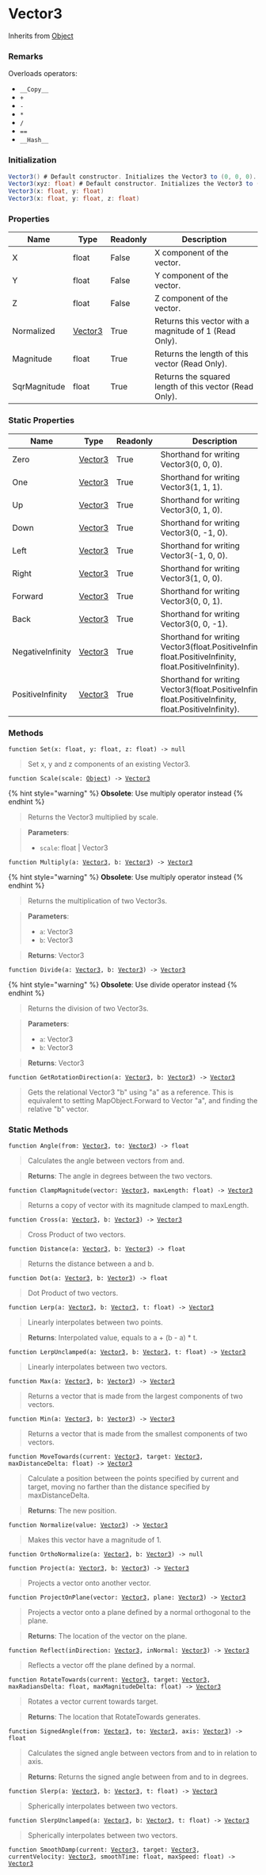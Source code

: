 # Vector3
Inherits from [Object](../md/objects/Object.md)
### Remarks
Overloads operators: 
- `__Copy__`
- `+`
- `-`
- `*`
- `/`
- `==`
- `__Hash__`
### Initialization
```csharp
Vector3() # Default constructor. Initializes the Vector3 to (0, 0, 0).
Vector3(xyz: float) # Default constructor. Initializes the Vector3 to (xyz, xyz, xyz).
Vector3(x: float, y: float)
Vector3(x: float, y: float, z: float)
```

### Properties
|Name|Type|Readonly|Description|
|---|---|---|---|
|X|float|False|X component of the vector.|
|Y|float|False|Y component of the vector.|
|Z|float|False|Z component of the vector.|
|Normalized|[Vector3](../md/objects/Vector3.md)|True|Returns this vector with a magnitude of 1 (Read Only).|
|Magnitude|float|True|Returns the length of this vector (Read Only).|
|SqrMagnitude|float|True|Returns the squared length of this vector (Read Only).|


### Static Properties
|Name|Type|Readonly|Description|
|---|---|---|---|
|Zero|[Vector3](../md/objects/Vector3.md)|True|Shorthand for writing Vector3(0, 0, 0).|
|One|[Vector3](../md/objects/Vector3.md)|True|Shorthand for writing Vector3(1, 1, 1).|
|Up|[Vector3](../md/objects/Vector3.md)|True|Shorthand for writing Vector3(0, 1, 0).|
|Down|[Vector3](../md/objects/Vector3.md)|True|Shorthand for writing Vector3(0, -1, 0).|
|Left|[Vector3](../md/objects/Vector3.md)|True|Shorthand for writing Vector3(-1, 0, 0).|
|Right|[Vector3](../md/objects/Vector3.md)|True|Shorthand for writing Vector3(1, 0, 0).|
|Forward|[Vector3](../md/objects/Vector3.md)|True|Shorthand for writing Vector3(0, 0, 1).|
|Back|[Vector3](../md/objects/Vector3.md)|True|Shorthand for writing Vector3(0, 0, -1).|
|NegativeInfinity|[Vector3](../md/objects/Vector3.md)|True|Shorthand for writing Vector3(float.PositiveInfinity, float.PositiveInfinity, float.PositiveInfinity).|
|PositiveInfinity|[Vector3](../md/objects/Vector3.md)|True|Shorthand for writing Vector3(float.PositiveInfinity, float.PositiveInfinity, float.PositiveInfinity).|


### Methods
<pre class="language-typescript"><code class="lang-typescript">function Set(x: float, y: float, z: float) -> null</code></pre>
> Set x, y and z components of an existing Vector3.

<pre class="language-typescript"><code class="lang-typescript">function Scale(scale: <a data-footnote-ref href="#user-content-fn-Object">Object</a>) -> <a data-footnote-ref href="#user-content-fn-Vector3">Vector3</a></code></pre>

{% hint style="warning" %}
**Obsolete**: Use multiply operator instead
{% endhint %}

> Returns the Vector3 multiplied by scale.

> **Parameters**:
> - `scale`: float | Vector3

<pre class="language-typescript"><code class="lang-typescript">function Multiply(a: <a data-footnote-ref href="#user-content-fn-Vector3">Vector3</a>, b: <a data-footnote-ref href="#user-content-fn-Vector3">Vector3</a>) -> <a data-footnote-ref href="#user-content-fn-Vector3">Vector3</a></code></pre>

{% hint style="warning" %}
**Obsolete**: Use multiply operator instead
{% endhint %}

> Returns the multiplication of two Vector3s.

> **Parameters**:
> - `a`: Vector3
> - `b`: Vector3

> **Returns**: Vector3
<pre class="language-typescript"><code class="lang-typescript">function Divide(a: <a data-footnote-ref href="#user-content-fn-Vector3">Vector3</a>, b: <a data-footnote-ref href="#user-content-fn-Vector3">Vector3</a>) -> <a data-footnote-ref href="#user-content-fn-Vector3">Vector3</a></code></pre>

{% hint style="warning" %}
**Obsolete**: Use divide operator instead
{% endhint %}

> Returns the division of two Vector3s.

> **Parameters**:
> - `a`: Vector3
> - `b`: Vector3

> **Returns**: Vector3
<pre class="language-typescript"><code class="lang-typescript">function GetRotationDirection(a: <a data-footnote-ref href="#user-content-fn-Vector3">Vector3</a>, b: <a data-footnote-ref href="#user-content-fn-Vector3">Vector3</a>) -> <a data-footnote-ref href="#user-content-fn-Vector3">Vector3</a></code></pre>
> Gets the relational Vector3 "b" using "a" as a reference. This is equivalent to setting MapObject.Forward to Vector "a", and finding the relative "b" vector.


### Static Methods
<pre class="language-typescript"><code class="lang-typescript">function Angle(from: <a data-footnote-ref href="#user-content-fn-Vector3">Vector3</a>, to: <a data-footnote-ref href="#user-content-fn-Vector3">Vector3</a>) -> float</code></pre>
> Calculates the angle between vectors from and.

> **Returns**: The angle in degrees between the two vectors.
<pre class="language-typescript"><code class="lang-typescript">function ClampMagnitude(vector: <a data-footnote-ref href="#user-content-fn-Vector3">Vector3</a>, maxLength: float) -> <a data-footnote-ref href="#user-content-fn-Vector3">Vector3</a></code></pre>
> Returns a copy of vector with its magnitude clamped to maxLength.

<pre class="language-typescript"><code class="lang-typescript">function Cross(a: <a data-footnote-ref href="#user-content-fn-Vector3">Vector3</a>, b: <a data-footnote-ref href="#user-content-fn-Vector3">Vector3</a>) -> <a data-footnote-ref href="#user-content-fn-Vector3">Vector3</a></code></pre>
> Cross Product of two vectors.

<pre class="language-typescript"><code class="lang-typescript">function Distance(a: <a data-footnote-ref href="#user-content-fn-Vector3">Vector3</a>, b: <a data-footnote-ref href="#user-content-fn-Vector3">Vector3</a>) -> float</code></pre>
> Returns the distance between a and b.

<pre class="language-typescript"><code class="lang-typescript">function Dot(a: <a data-footnote-ref href="#user-content-fn-Vector3">Vector3</a>, b: <a data-footnote-ref href="#user-content-fn-Vector3">Vector3</a>) -> float</code></pre>
> Dot Product of two vectors.

<pre class="language-typescript"><code class="lang-typescript">function Lerp(a: <a data-footnote-ref href="#user-content-fn-Vector3">Vector3</a>, b: <a data-footnote-ref href="#user-content-fn-Vector3">Vector3</a>, t: float) -> <a data-footnote-ref href="#user-content-fn-Vector3">Vector3</a></code></pre>
> Linearly interpolates between two points.

> **Returns**: Interpolated value, equals to a + (b - a) * t.
<pre class="language-typescript"><code class="lang-typescript">function LerpUnclamped(a: <a data-footnote-ref href="#user-content-fn-Vector3">Vector3</a>, b: <a data-footnote-ref href="#user-content-fn-Vector3">Vector3</a>, t: float) -> <a data-footnote-ref href="#user-content-fn-Vector3">Vector3</a></code></pre>
> Linearly interpolates between two vectors.

<pre class="language-typescript"><code class="lang-typescript">function Max(a: <a data-footnote-ref href="#user-content-fn-Vector3">Vector3</a>, b: <a data-footnote-ref href="#user-content-fn-Vector3">Vector3</a>) -> <a data-footnote-ref href="#user-content-fn-Vector3">Vector3</a></code></pre>
> Returns a vector that is made from the largest components of two vectors.

<pre class="language-typescript"><code class="lang-typescript">function Min(a: <a data-footnote-ref href="#user-content-fn-Vector3">Vector3</a>, b: <a data-footnote-ref href="#user-content-fn-Vector3">Vector3</a>) -> <a data-footnote-ref href="#user-content-fn-Vector3">Vector3</a></code></pre>
> Returns a vector that is made from the smallest components of two vectors.

<pre class="language-typescript"><code class="lang-typescript">function MoveTowards(current: <a data-footnote-ref href="#user-content-fn-Vector3">Vector3</a>, target: <a data-footnote-ref href="#user-content-fn-Vector3">Vector3</a>, maxDistanceDelta: float) -> <a data-footnote-ref href="#user-content-fn-Vector3">Vector3</a></code></pre>
> Calculate a position between the points specified by current and target, moving no farther than the distance specified by maxDistanceDelta.

> **Returns**: The new position.
<pre class="language-typescript"><code class="lang-typescript">function Normalize(value: <a data-footnote-ref href="#user-content-fn-Vector3">Vector3</a>) -> <a data-footnote-ref href="#user-content-fn-Vector3">Vector3</a></code></pre>
> Makes this vector have a magnitude of 1.

<pre class="language-typescript"><code class="lang-typescript">function OrthoNormalize(a: <a data-footnote-ref href="#user-content-fn-Vector3">Vector3</a>, b: <a data-footnote-ref href="#user-content-fn-Vector3">Vector3</a>) -> null</code></pre>
<pre class="language-typescript"><code class="lang-typescript">function Project(a: <a data-footnote-ref href="#user-content-fn-Vector3">Vector3</a>, b: <a data-footnote-ref href="#user-content-fn-Vector3">Vector3</a>) -> <a data-footnote-ref href="#user-content-fn-Vector3">Vector3</a></code></pre>
> Projects a vector onto another vector.

<pre class="language-typescript"><code class="lang-typescript">function ProjectOnPlane(vector: <a data-footnote-ref href="#user-content-fn-Vector3">Vector3</a>, plane: <a data-footnote-ref href="#user-content-fn-Vector3">Vector3</a>) -> <a data-footnote-ref href="#user-content-fn-Vector3">Vector3</a></code></pre>
> Projects a vector onto a plane defined by a normal orthogonal to the plane.

> **Returns**: The location of the vector on the plane.
<pre class="language-typescript"><code class="lang-typescript">function Reflect(inDirection: <a data-footnote-ref href="#user-content-fn-Vector3">Vector3</a>, inNormal: <a data-footnote-ref href="#user-content-fn-Vector3">Vector3</a>) -> <a data-footnote-ref href="#user-content-fn-Vector3">Vector3</a></code></pre>
> Reflects a vector off the plane defined by a normal.

<pre class="language-typescript"><code class="lang-typescript">function RotateTowards(current: <a data-footnote-ref href="#user-content-fn-Vector3">Vector3</a>, target: <a data-footnote-ref href="#user-content-fn-Vector3">Vector3</a>, maxRadiansDelta: float, maxMagnitudeDelta: float) -> <a data-footnote-ref href="#user-content-fn-Vector3">Vector3</a></code></pre>
> Rotates a vector current towards target.

> **Returns**: The location that RotateTowards generates.
<pre class="language-typescript"><code class="lang-typescript">function SignedAngle(from: <a data-footnote-ref href="#user-content-fn-Vector3">Vector3</a>, to: <a data-footnote-ref href="#user-content-fn-Vector3">Vector3</a>, axis: <a data-footnote-ref href="#user-content-fn-Vector3">Vector3</a>) -> float</code></pre>
> Calculates the signed angle between vectors from and to in relation to axis.

> **Returns**: Returns the signed angle between from and to in degrees.
<pre class="language-typescript"><code class="lang-typescript">function Slerp(a: <a data-footnote-ref href="#user-content-fn-Vector3">Vector3</a>, b: <a data-footnote-ref href="#user-content-fn-Vector3">Vector3</a>, t: float) -> <a data-footnote-ref href="#user-content-fn-Vector3">Vector3</a></code></pre>
> Spherically interpolates between two vectors.

<pre class="language-typescript"><code class="lang-typescript">function SlerpUnclamped(a: <a data-footnote-ref href="#user-content-fn-Vector3">Vector3</a>, b: <a data-footnote-ref href="#user-content-fn-Vector3">Vector3</a>, t: float) -> <a data-footnote-ref href="#user-content-fn-Vector3">Vector3</a></code></pre>
> Spherically interpolates between two vectors.

<pre class="language-typescript"><code class="lang-typescript">function SmoothDamp(current: <a data-footnote-ref href="#user-content-fn-Vector3">Vector3</a>, target: <a data-footnote-ref href="#user-content-fn-Vector3">Vector3</a>, currentVelocity: <a data-footnote-ref href="#user-content-fn-Vector3">Vector3</a>, smoothTime: float, maxSpeed: float) -> <a data-footnote-ref href="#user-content-fn-Vector3">Vector3</a></code></pre>

[^Camera]: [Camera](../md/static/Camera.md)
[^Character]: [Character](../md/objects/Character.md)
[^Collider]: [Collider](../md/objects/Collider.md)
[^Collision]: [Collision](../md/objects/Collision.md)
[^Color]: [Color](../md/objects/Color.md)
[^Convert]: [Convert](../md/static/Convert.md)
[^Cutscene]: [Cutscene](../md/static/Cutscene.md)
[^Dict]: [Dict](../md/objects/Dict.md)
[^Game]: [Game](../md/static/Game.md)
[^Human]: [Human](../md/objects/Human.md)
[^Input]: [Input](../md/static/Input.md)
[^Json]: [Json](../md/static/Json.md)
[^LineCastHitResult]: [LineCastHitResult](../md/objects/LineCastHitResult.md)
[^LineRenderer]: [LineRenderer](../md/objects/LineRenderer.md)
[^List]: [List](../md/objects/List.md)
[^Map]: [Map](../md/static/Map.md)
[^MapObject]: [MapObject](../md/objects/MapObject.md)
[^MapTargetable]: [MapTargetable](../md/objects/MapTargetable.md)
[^Math]: [Math](../md/static/Math.md)
[^Network]: [Network](../md/static/Network.md)
[^NetworkView]: [NetworkView](../md/objects/NetworkView.md)
[^PersistentData]: [PersistentData](../md/static/PersistentData.md)
[^Physics]: [Physics](../md/static/Physics.md)
[^Player]: [Player](../md/objects/Player.md)
[^Quaternion]: [Quaternion](../md/objects/Quaternion.md)
[^Random]: [Random](../md/objects/Random.md)
[^Range]: [Range](../md/objects/Range.md)
[^RoomData]: [RoomData](../md/static/RoomData.md)
[^Set]: [Set](../md/objects/Set.md)
[^Shifter]: [Shifter](../md/objects/Shifter.md)
[^String]: [String](../md/static/String.md)
[^Time]: [Time](../md/static/Time.md)
[^Titan]: [Titan](../md/objects/Titan.md)
[^Transform]: [Transform](../md/objects/Transform.md)
[^UI]: [UI](../md/static/UI.md)
[^Vector2]: [Vector2](../md/objects/Vector2.md)
[^Vector3]: [Vector3](../md/objects/Vector3.md)
[^Object]: [Object](../md/objects/Object.md)
[^Component]: [Component](../md/objects/Component.md)

